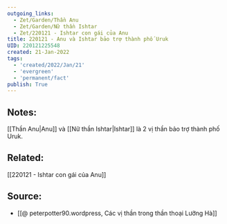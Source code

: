 ```yaml
---
outgoing_links:
  - Zet/Garden/Thần Anu
  - Zet/Garden/Nữ thần Ishtar
  - Zet/220121 - Ishtar con gái của Anu
title: 220121 - Anu và Ishtar bảo trợ thành phố Uruk
UID: 220121225548
created: 21-Jan-2022
tags:
  - 'created/2022/Jan/21'
  - 'evergreen'
  - 'permanent/fact'
publish: True
---
```

## Notes:
[[Thần Anu|Anu]] và [[Nữ thần Ishtar|Ishtar]] là 2 vị thần bảo trợ thành phố Uruk.

## Related:
[[220121 - Ishtar con gái của Anu]]
## Source:
- [[@ peterpotter90.wordpress, Các vị thần trong thần thoại Lưỡng Hà]]

